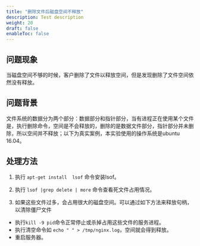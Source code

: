 ```yaml
---
title: "删除文件后磁盘空间不释放"
description: Test description
weight: 20
draft: false
enableToc: false
---
```


## 问题现象

当磁盘空间不够的时候，客户删除了文件以释放空间，但是发现删除了文件空间依然没有释放。

## 问题背景

文件系统的数据分为两个部分：数据部分和指针部分，当有进程正在使用某个文件是，执行删除命令，空间是不会释放的，删除的是数据文件部分，指针部分并未删除，所以空间并不释放；以下为真实案例，本实验使用的操作系统是ubuntu 16.04。

## 处理方法

1. 执行 `apt-get install  lsof` 命令安装lsof。

2. 执行 `lsof |grep delete | more`  命令查看死文件占用情况。

3. 如果这些文件过多，会占用很大的磁盘空间。可以通过如下方法来释放句柄，以清除僵尸文件

-  执行`kill -9 pid`命令正常停止或杀掉占用这些文件的服务进程。
-  执行清空命令如 `echo " " > /tmp/nginx.log`，空间就会得到释放。
-  重启服务器。



